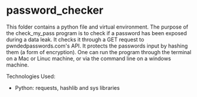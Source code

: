 # password_checker

This folder contains a python file and  virtual environment. The purpose of the check_my_pass program is to check if a password has been exposed during a data leak. It checks it through a GET request to pwndedpasswords.com's API. It protects the passwords input by hashing them (a form of encryption). One can run the program through the terminal on a Mac or Linuc machine, or via the command line on a windows machine.

Technologies Used:

- Python: requests, hashlib and sys libraries
